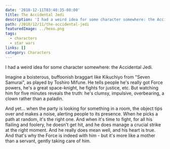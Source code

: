 ```yaml
---
date: '2018-12-11T03:40:35-08:00'
title: The Accidental Jedi
description: 'I had a weird idea for some character somewhere: the Accidental Jedi. '
path: /2018/12/11/the-accidental-jedi
featuredImage: ../hexo.png
tags:
  - characters
  - star wars
links: []
category: Characters
---
```


I had a weird idea for some character somewhere: the Accidental Jedi.

<!-- more -->

Imagine a boisterous, buffoonish braggart like Kikuchiyo from "Seven Samurai", as played by Toshiro Mifune. He tells people he's really got Force powers, he's a great space-knight, he fights for justice, etc. But watching him for five minutes reveals the truth: he's clumsy, impulsive, overbearing, a clown rather than a paladin.

And yet... when the party is looking for something in a room, the object tips over and makes a noise, alerting people to its presence. When he picks a path at random, it's the right one. And when it's time to fight, for all his flailing and foolery, he doesn't get hit, and he does manage a crucial strike at the right moment. And he really does mean well, and his heart is true. And that's why the Force is indeed with him - but it's more like a mother than a servant, gently taking care of him.